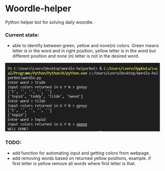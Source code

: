 # Woordle-helper
Python helper bot for solving daily woordle.<br />
### Current state:
- able to identify between green, yellow and none(n) colors. Green means letter is in the word and in right position, yellow letter is in the word but different position and none (n) letter is not in the desired word.<br />

![ Alt text](./readme/image.jpg)<br />
### TODO:
- add function for automating input and getting colors from webpage.<br />
- add removing words based on returned yellow positions, example. if first letter is yellow remove all words where first letter is that.<br />

